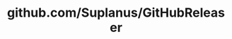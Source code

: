 ---
layout: post
title: github.com/Suplanus/GitHubReleaser
categories: link
tags: [انگلیسی, گیت‌هاب, برنامه‌نویسی]
---
